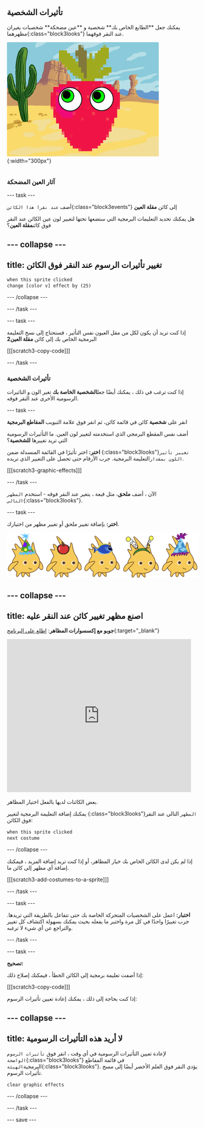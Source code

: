 ## تأثيرات الشخصية

<div style="display: flex; flex-wrap: wrap">
<div style="flex-basis: 200px; flex-grow: 1; margin-right: 15px;">
يمكنك جعل **الطابع الخاص بك** شخصية و **عين مضحكة** شخصيات يغيران مظهرهما{:class="block3looks"} عند النقر فوقهما.
</div>
<div>

![شخصية وعينان بتأثيرات رسومية.](images/character-graphic-effects.png){:width="300px"}    

</div>
</div>

### آثار العين المضحكة

--- task ---

أضف `عند نقرا هذا الكائن`{:class="block3events"} إلى كائن **مقلة العين**

هل يمكنك تحديد التعليمات البرمجية التي ستضعها تحتها لتغيير لون عين الكائن عند النقر فوق كائن**مقلة العين**؟

--- collapse ---
---
title: تغيير تأثيرات الرسوم عند النقر فوق الكائن
---

```blocks3
when this sprite clicked  
change [color v] effect by (25)
```

--- /collapse ---

--- /task ---

--- task ---

إذا كنت تريد أن يكون لكل من مقل العيون نفس التأثير ، فستحتاج إلى نسخ التعليمة البرمجية الخاص بك إلى كائن **مقلة العين2**

[[[scratch3-copy-code]]]

--- /task ---

### تأثيرات الشخصية

إذا كنت ترغب في ذلك ، يمكنك أيضًا جعل**الشخصية الخاصة بك** تغير الون و التاثيرات الرسومية الأخرى عند النقر فوقه.

--- task ---

انقر على **شخصية** كائن في قائمة كائن، ثم انقر فوق علامة التبويب **المقاطع البرمجية**

أضف نفس المقطع البرمجي الذي استخدمته لتغيير لون العين. ما التأثيرات الرسومية التي تريد تغييرها **للشخصية**؟

**اختر:** اختر تأثيرًا في القائمة المنسدلة ضمن {:class="block3looks"}`تغيير تأثير اللون بمقدار`التعليمة البرمجية. جرب الأرقام حتى تحصل على التغيير الذي تريده.

[[[scratch3-graphic-effects]]]

--- /task ---

الآن ، أضف **ملحق**، مثل قبعة ، يتغير عند النقر فوقه - استخدم `المظهر التالي`{:class="block3looks"}.

--- task ---

**اختر:** بإضافة تغيير ملحق أو تغيير مظهر من اختيارك.


![الشخصيات مع الملحقات.](images/accessory-sprite.png)

--- collapse ---
---
title: اصنع مظهر تغيير كائن عند النقر عليه
---

**جوبو مع إكسسوارات المظاهر**: [اطلع على البرنامج](https://scratch.mit.edu/projects/603397318/editor){:target="_blank"}
<div class="scratch-preview">
<iframe allowtransparency="true" width="485" height="402" src="https://scratch.mit.edu/projects/embed/603397318/?autostart=false" frameborder="0"></iframe>
</div>

بعض الكائنات لديها بالفعل اختيار المظاهر.

يمكنك إضافة التعليمة البرمجية لتغيير {:class="block3looks"}`المظهر` التالي عند النقر فوق الكائن:

```blocks3
when this sprite clicked
next costume
```

--- /collapse ---

إذا لم يكن لدى الكائن الخاص بك خيار المظاهر، أو إذا كنت تريد إضافة المزيد ، فيمكنك إضافة أي مظهر إلى كائن ما.

[[[scratch3-add-costumes-to-a-sprite]]]

--- /task ---

--- task ---

**اختبار:** اعمل على الشخصيات المتحركة الخاصة بك حتى تتفاعل بالطريقة التي تريدها. جرب تغييرًا واحدًا في كل مرة واختبر ما يفعله بحيث يمكنك بسهولة اكتشاف كل تغيير والتراجع عن أي شيء لا ترغبه.

--- /task ---

--- task ---

**تصحيح:**

إذا أضفت تعليمة برمجية إلى الكائن الخطأ ، فيمكنك إصلاح ذلك:

[[[scratch3-copy-code]]]

إذا كنت بحاجة إلى ذلك ، يمكنك إعادة تعيين تأثيرات الرسوم:

--- collapse ---
---
title: لا أريد هذه التأثيرات الرسومية
---

لإعادة تعيين التأثيرات الرسومية في أي وقت ، انقر فوق `تأثيرات الرسوم الواضحة`{:class="block3looks"} في قائمة المقاطع البرمجية`الهيئة`{:class="block3looks"}. يؤدي النقر فوق العلم الأخضر أيضًا إلى مسح تأثيرات الرسوم.

```blocks3
clear graphic effects
```
--- /collapse ---

--- /task ---

--- save ---

